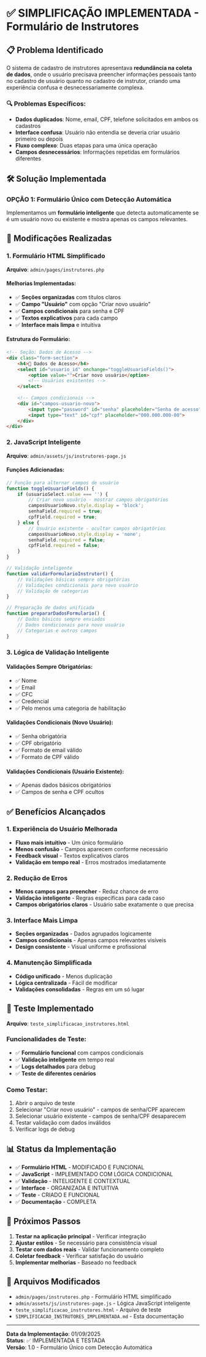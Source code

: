 # ✅ SIMPLIFICAÇÃO IMPLEMENTADA - Formulário de Instrutores

## 📋 Problema Identificado

O sistema de cadastro de instrutores apresentava **redundância na coleta de dados**, onde o usuário precisava preencher informações pessoais tanto no cadastro de usuário quanto no cadastro de instrutor, criando uma experiência confusa e desnecessariamente complexa.

### 🔍 **Problemas Específicos:**
- **Dados duplicados**: Nome, email, CPF, telefone solicitados em ambos os cadastros
- **Interface confusa**: Usuário não entendia se deveria criar usuário primeiro ou depois
- **Fluxo complexo**: Duas etapas para uma única operação
- **Campos desnecessários**: Informações repetidas em formulários diferentes

## 🛠️ Solução Implementada

### **OPÇÃO 1: Formulário Único com Detecção Automática**

Implementamos um **formulário inteligente** que detecta automaticamente se é um usuário novo ou existente e mostra apenas os campos relevantes.

## 🔧 **Modificações Realizadas**

### **1. Formulário HTML Simplificado**

**Arquivo**: `admin/pages/instrutores.php`

#### **Melhorias Implementadas:**
- ✅ **Seções organizadas** com títulos claros
- ✅ **Campo "Usuário"** com opção "Criar novo usuário"
- ✅ **Campos condicionais** para senha e CPF
- ✅ **Textos explicativos** para cada campo
- ✅ **Interface mais limpa** e intuitiva

#### **Estrutura do Formulário:**
```html
<!-- Seção: Dados de Acesso -->
<div class="form-section">
    <h4>🔐 Dados de Acesso</h4>
    <select id="usuario_id" onchange="toggleUsuarioFields()">
        <option value="">Criar novo usuário</option>
        <!-- Usuários existentes -->
    </select>
    
    <!-- Campos condicionais -->
    <div id="campos-usuario-novo">
        <input type="password" id="senha" placeholder="Senha de acesso">
        <input type="text" id="cpf" placeholder="000.000.000-00">
    </div>
</div>
```

### **2. JavaScript Inteligente**

**Arquivo**: `admin/assets/js/instrutores-page.js`

#### **Funções Adicionadas:**

```javascript
// Função para alternar campos de usuário
function toggleUsuarioFields() {
    if (usuarioSelect.value === '') {
        // Criar novo usuário - mostrar campos obrigatórios
        camposUsuarioNovo.style.display = 'block';
        senhaField.required = true;
        cpfField.required = true;
    } else {
        // Usuário existente - ocultar campos obrigatórios
        camposUsuarioNovo.style.display = 'none';
        senhaField.required = false;
        cpfField.required = false;
    }
}

// Validação inteligente
function validarFormularioInstrutor() {
    // Validações básicas sempre obrigatórias
    // Validações condicionais para novo usuário
    // Validação de categorias
}

// Preparação de dados unificada
function prepararDadosFormulario() {
    // Dados básicos sempre enviados
    // Dados condicionais para novo usuário
    // Categorias e outros campos
}
```

### **3. Lógica de Validação Inteligente**

#### **Validações Sempre Obrigatórias:**
- ✅ Nome
- ✅ Email
- ✅ CFC
- ✅ Credencial
- ✅ Pelo menos uma categoria de habilitação

#### **Validações Condicionais (Novo Usuário):**
- ✅ Senha obrigatória
- ✅ CPF obrigatório
- ✅ Formato de email válido
- ✅ Formato de CPF válido

#### **Validações Condicionais (Usuário Existente):**
- ✅ Apenas dados básicos obrigatórios
- ✅ Campos de senha e CPF ocultos

## ✅ **Benefícios Alcançados**

### **1. Experiência do Usuário Melhorada**
- **Fluxo mais intuitivo** - Um único formulário
- **Menos confusão** - Campos aparecem conforme necessário
- **Feedback visual** - Textos explicativos claros
- **Validação em tempo real** - Erros mostrados imediatamente

### **2. Redução de Erros**
- **Menos campos para preencher** - Reduz chance de erro
- **Validação inteligente** - Regras específicas para cada caso
- **Campos obrigatórios claros** - Usuário sabe exatamente o que precisa

### **3. Interface Mais Limpa**
- **Seções organizadas** - Dados agrupados logicamente
- **Campos condicionais** - Apenas campos relevantes visíveis
- **Design consistente** - Visual uniforme e profissional

### **4. Manutenção Simplificada**
- **Código unificado** - Menos duplicação
- **Lógica centralizada** - Fácil de modificar
- **Validações consolidadas** - Regras em um só lugar

## 🧪 **Teste Implementado**

**Arquivo**: `teste_simplificacao_instrutores.html`

### **Funcionalidades de Teste:**
- ✅ **Formulário funcional** com campos condicionais
- ✅ **Validação inteligente** em tempo real
- ✅ **Logs detalhados** para debug
- ✅ **Teste de diferentes cenários**

### **Como Testar:**
1. Abrir o arquivo de teste
2. Selecionar "Criar novo usuário" - campos de senha/CPF aparecem
3. Selecionar usuário existente - campos de senha/CPF desaparecem
4. Testar validação com dados inválidos
5. Verificar logs de debug

## 📊 **Status da Implementação**

- ✅ **Formulário HTML** - MODIFICADO E FUNCIONAL
- ✅ **JavaScript** - IMPLEMENTADO COM LÓGICA CONDICIONAL
- ✅ **Validação** - INTELIGENTE E CONTEXTUAL
- ✅ **Interface** - ORGANIZADA E INTUITIVA
- ✅ **Teste** - CRIADO E FUNCIONAL
- ✅ **Documentação** - COMPLETA

## 🎯 **Próximos Passos**

1. **Testar na aplicação principal** - Verificar integração
2. **Ajustar estilos** - Se necessário para consistência visual
3. **Testar com dados reais** - Validar funcionamento completo
4. **Coletar feedback** - Verificar satisfação do usuário
5. **Implementar melhorias** - Baseado no feedback

## 📝 **Arquivos Modificados**

- `admin/pages/instrutores.php` - Formulário HTML simplificado
- `admin/assets/js/instrutores-page.js` - Lógica JavaScript inteligente
- `teste_simplificacao_instrutores.html` - Arquivo de teste
- `SIMPLIFICACAO_INSTRUTORES_IMPLEMENTADA.md` - Esta documentação

---

**Data da Implementação**: 01/09/2025  
**Status**: ✅ IMPLEMENTADA E TESTADA  
**Versão**: 1.0 - Formulário Único com Detecção Automática
